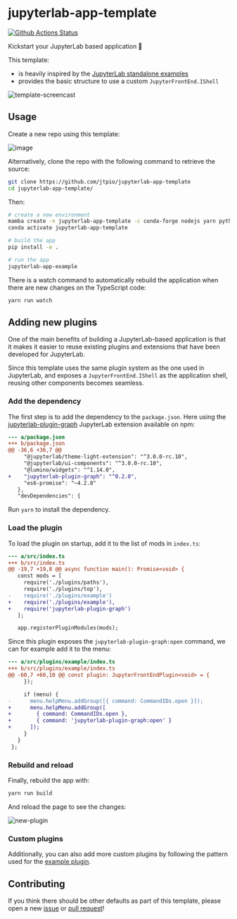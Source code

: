 # jupyterlab-app-template

[![Github Actions Status](https://github.com/jtpio/jupyterlab-app-template/workflows/Build/badge.svg)](https://github.com/jtpio/jupyterlab-app-template/actions)

Kickstart your JupyterLab based application 🚀

This template:

- is heavily inspired by the [JupyterLab standalone examples](https://github.com/jupyterlab/jupyterlab/tree/master/examples)
- provides the basic structure to use a custom `JupyterFrontEnd.IShell`

![template-screencast](https://user-images.githubusercontent.com/591645/100391887-307f9680-3035-11eb-97ee-c368b14c5f00.gif)

## Usage

Create a new repo using this template:

![image](https://user-images.githubusercontent.com/591645/100390502-e2689400-3030-11eb-8558-c450d7976858.png)

Alternatively, clone the repo with the following command to retrieve the source:

```bash
git clone https://github.com/jtpio/jupyterlab-app-template
cd jupyterlab-app-template/
```

Then:

```bash
# create a new environment
mamba create -n jupyterlab-app-template -c conda-forge nodejs yarn python jupyterlab_server=2 -y
conda activate jupyterlab-app-template

# build the app
pip install -e .

# run the app
jupyterlab-app-example
```

There is a watch command to automatically rebuild the application when there are new changes on the TypeScript code:

```bash
yarn run watch
```

## Adding new plugins

One of the main benefits of building a JupyterLab-based application is that it makes it easier to reuse existing plugins and extensions that have been developed for JupyterLab.

Since this template uses the same plugin system as the one used in JupyterLab, and exposes a `JupyterFrontEnd.IShell` as the application shell, reusing other components becomes seamless.

### Add the dependency

The first step is to add the dependency to the `package.json`. Here using the [jupyterlab-plugin-graph](https://github.com/jtpio/jupyterlab-plugin-graph) JupyterLab extension available on npm:

```diff
--- a/package.json
+++ b/package.json
@@ -36,6 +36,7 @@
     "@jupyterlab/theme-light-extension": "^3.0.0-rc.10",
     "@jupyterlab/ui-components": "^3.0.0-rc.10",
     "@lumino/widgets": "^1.14.0",
+    "jupyterlab-plugin-graph": "^0.2.0",
     "es6-promise": "~4.2.8"
   },
   "devDependencies": {
```

Run `yarn` to install the dependency.

### Load the plugin

To load the plugin on startup, add it to the list of mods in `index.ts`:

```diff
--- a/src/index.ts
+++ b/src/index.ts
@@ -19,7 +19,8 @@ async function main(): Promise<void> {
   const mods = [
     require('./plugins/paths'),
     require('./plugins/top'),
-    require('./plugins/example')
+    require('./plugins/example'),
+    require('jupyterlab-plugin-graph')
   ];

   app.registerPluginModules(mods);
```

Since this plugin exposes the `jupyterlab-plugin-graph:open` command, we can for example add it to the menu:

```diff
--- a/src/plugins/example/index.ts
+++ b/src/plugins/example/index.ts
@@ -60,7 +60,10 @@ const plugin: JupyterFrontEndPlugin<void> = {
     });

     if (menu) {
-      menu.helpMenu.addGroup([{ command: CommandIDs.open }]);
+      menu.helpMenu.addGroup([
+        { command: CommandIDs.open },
+        { command: 'jupyterlab-plugin-graph:open' }
+      ]);
     }
   }
 };
```

### Rebuild and reload

Finally, rebuild the app with:

```bash
yarn run build
```

And reload the page to see the changes:

![new-plugin](https://user-images.githubusercontent.com/591645/100454221-c4487580-30bc-11eb-8c71-70988e36a686.gif)

### Custom plugins

Additionally, you can also add more custom plugins by following the pattern used for the [example plugin](https://github.com/jtpio/jupyterlab-app-template/blob/main/src/plugins/example/index.ts).

## Contributing

If you think there should be other defaults as part of this template, please open a new [issue](https://github.com/jtpio/jupyterlab-app-template/issues) or [pull request](https://github.com/jtpio/jupyterlab-app-template/pulls)!
